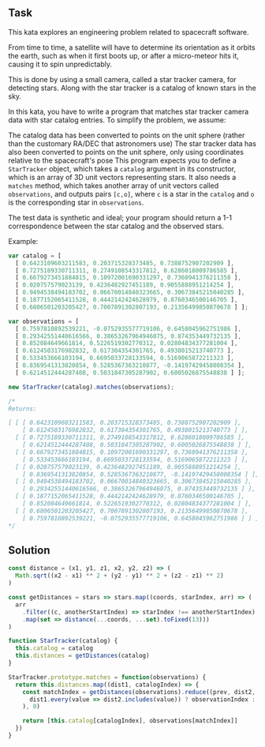 ## Task

This kata explores an engineering problem related to spacecraft software.

From time to time, a satellite will have to determine its orientation as it orbits the earth, such as when it first boots up, or after a micro-meteor hits it, causing it to spin unpredictably.

This is done by using a small camera, called a star tracker camera, for detecting stars. Along with the star tracker is a catalog of known stars in the sky.

In this kata, you have to write a program that matches star tracker camera data with star catalog entries. To simplify the problem, we assume:

The catalog data has been converted to points on the unit sphere (rather than the customary RA/DEC that astronomers use)
The star tracker data has also been converted to points on the unit sphere, only using coordinates relative to the spacecraft's pose
This program expects you to define a `StarTracker` object, which takes a `catalog` argument in its constructor, which is an array of 3D unit vectors representing stars. It also needs a `matches` method, which takes another array of unit vectors called `observations`, and outputs pairs `[c,o]`, where `c` is a star in the `catalog` and `o` is the corresponding star in `observations`.

The test data is synthetic and ideal; your program should return a 1-1 correspondence between the star catalog and the observed stars.

Example:

```js
var catalog = [
  [ 0.6423109603211583, 0.203715328373485, 0.7388752907202909 ],
  [ 0.7275189330711311, 0.2749108543317812, 0.6286018009786585 ],
  [ 0.6679273451884815, 0.10972001690331297, 0.7360941376211358 ],
  [ 0.020757579023139, 0.4236482927451189, 0.9055888951214254 ],
  [ 0.9494538494183702, 0.06670014840323665, 0.30673845215040285 ],
  [ 0.1877152065411528, 0.4442142424628979, 0.8760346500146705 ],
  [ 0.6806501203205427, 0.7007891302807193, 0.21356499850870678 ] ];

var observations = [
  [ 0.7597810892539221, -0.0752935577719106, 0.6458045962751986 ],
  [ 0.29342551440616566, 0.38653267964946075, 0.874353449732135 ],
  [ 0.852084649661814, 0.5226519302770312, 0.02804834377281004 ],
  [ 0.6124503176982832, 0.617304354301765, 0.4938015213740773 ],
  [ 0.533453666103194, 0.6695033728133594, 0.5169065872211323 ],
  [ 0.8369541313820854, 0.5285367363210877, -0.14197429458008354 ],
  [ 0.6214512444287408, 0.5031847305287902, 0.6005026875548838 ] ];

new StarTracker(catalog).matches(observations);

/*
Returns:

[ [ [ 0.6423109603211583, 0.203715328373485, 0.7388752907202909 ],
    [ 0.6124503176982832, 0.617304354301765, 0.4938015213740773 ] ],
  [ [ 0.7275189330711311, 0.2749108543317812, 0.6286018009786585 ],
    [ 0.6214512444287408, 0.5031847305287902, 0.6005026875548838 ] ],
  [ [ 0.6679273451884815, 0.10972001690331297, 0.7360941376211358 ],
    [ 0.533453666103194, 0.6695033728133594, 0.5169065872211323 ] ],
  [ [ 0.020757579023139, 0.4236482927451189, 0.9055888951214254 ],
    [ 0.8369541313820854, 0.5285367363210877, -0.14197429458008354 ] ],
  [ [ 0.9494538494183702, 0.06670014840323665, 0.30673845215040285 ],
    [ 0.29342551440616566, 0.38653267964946075, 0.874353449732135 ] ],
  [ [ 0.1877152065411528, 0.4442142424628979, 0.8760346500146705 ],
    [ 0.852084649661814, 0.5226519302770312, 0.02804834377281004 ] ],
  [ [ 0.6806501203205427, 0.7007891302807193, 0.21356499850870678 ],
    [ 0.7597810892539221, -0.0752935577719106, 0.6458045962751986 ] ] ]
*/
```

## Solution

```js
const distance = (x1, y1, z1, x2, y2, z2) => (
  Math.sqrt((x2 - x1) ** 2 + (y2 - y1) ** 2 + (z2 - z1) ** 2)
)

const getDistances = stars => stars.map((coords, starIndex, arr) => (
  arr
    .filter((c, anotherStartIndex) => starIndex !== anotherStartIndex)
    .map(set => distance(...coords, ...set).toFixed(13)))
)

function StarTracker(catalog) {
  this.catalog = catalog
  this.distances = getDistances(catalog)
}

StarTracker.prototype.matches = function(observations) {
  return this.distances.map((dist1, catalogIndex) => {
    const matchIndex = getDistances(observations).reduce((prev, dist2, observationIndex) => (
      dist1.every(value => dist2.includes(value)) ? observationIndex : prev
    ), 0)

    return [this.catalog[catalogIndex], observations[matchIndex]]
  })
}
```
